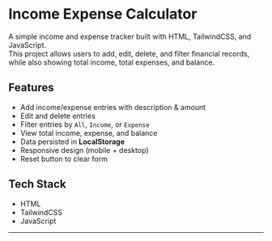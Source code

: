 # Income Expense Calculator

A simple income and expense tracker built with HTML, TailwindCSS, and JavaScript.  
This project allows users to add, edit, delete, and filter financial records, while also showing total income, total expenses, and balance.  

## Features
- Add income/expense entries with description & amount
- Edit and delete entries
- Filter entries by `All`, `Income`, or `Expense`
- View total income, expense, and balance
- Data persisted in **LocalStorage**
- Responsive design (mobile + desktop)
- Reset button to clear form

## Tech Stack
- HTML  
- TailwindCSS  
- JavaScript 

---
